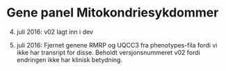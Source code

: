 # Gene panel Mitokondriesykdommer

4. juli 2016:
v02 lagt inn i dev

19. juli 2016:
Fjernet genene RMRP og UQCC3 fra phenotypes-fila fordi vi ikke har transript for disse.
Beholdt versjonsnummeret v02 fordi endringen ikke har klinisk betydning.
